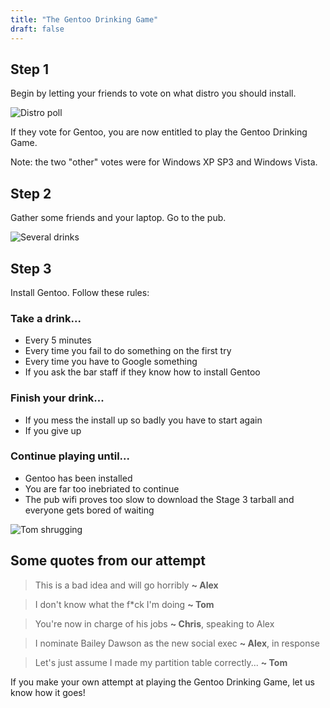 ```yaml
---
title: "The Gentoo Drinking Game"
draft: false
---
```


## Step 1

Begin by letting your friends to vote on what distro you should install.

![Distro poll](/img/2019/gdg-poll.png "My vote was for Arch")

If they vote for Gentoo, you are now entitled to play the Gentoo Drinking Game.

Note: the two "other" votes were for Windows XP SP3 and Windows Vista.

## Step 2

Gather some friends and your laptop. Go to the pub.

![Several drinks](/img/2019/gdg-drinks.png "Angry orchard is the best cider")

## Step 3

Install Gentoo. Follow these rules:

### Take a drink...

- Every 5 minutes
- Every time you fail to do something on the first try
- Every time you have to Google something
- If you ask the bar staff if they know how to install Gentoo

### Finish your drink...

- If you mess the install up so badly you have to start again
- If you give up

### Continue playing until... 

- Gentoo has been installed
- You are far too inebriated to continue
- The pub wifi proves too slow to download the Stage 3 tarball and everyone gets bored of waiting

![Tom shrugging](/img/2019/gdg-shrug.jpg "*shrug*")

## Some quotes from our attempt

> This is a bad idea and will go horribly **~ Alex**

<!-- blockquote break -->

> I don't know what the f*ck I'm doing **~ Tom**

<!-- blockquote break -->

> You're now in charge of his jobs **~ Chris**, speaking to Alex

<!-- blockquote break -->

> I nominate Bailey Dawson as the new social exec **~ Alex**, in response

<!-- blockquote break -->

> Let's just assume I made my partition table correctly... **~ Tom**

<!-- blockquote break -->

If you make your own attempt at playing the Gentoo Drinking Game, let us know how it goes!
